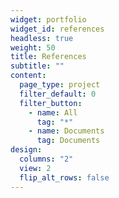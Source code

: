 ```yaml
---
widget: portfolio
widget_id: references
headless: true
weight: 50
title: References
subtitle: ""
content:
  page_type: project
  filter_default: 0
  filter_button:
    - name: All
      tag: "*"
    - name: Documents
      tag: Documents
design:
  columns: "2"
  view: 2
  flip_alt_rows: false
---
```

